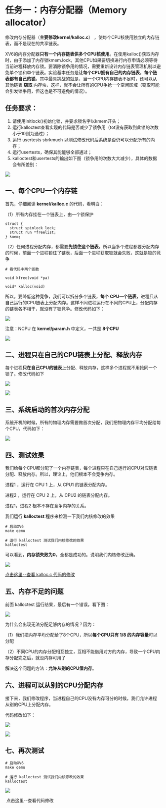 

# 任务一：内存分配器（Memory allocator）



修改内存分配器（**主要修改kernel/kalloc.c**） ，使每个CPU核使用独立的内存链表，而不是现在的共享链表。

XV6的内存分配器**只有一个内存链表供多个CPU核使用**。在使用kalloc()获取内存时，由于添加了内存锁kmem.lock，其他CPU如果要切换进行内存申请必须等待当前进程释放内存锁。要消除锁争用的情况，需要重新设计内存链表管理机制以避免单个锁和单个链表。实验基本任务是**让每个CPU拥有自己的内存链表**，**每个链表都有自己的锁**。其中最具挑战的就是，当一个CPU内存链表不足时，还可以从其他链表 **窃取** 内存块，这样，就不会让所有的CPU争抢一个空闲区域（窃取可能会引发锁争用，但这也是不可避免的情况）。





## 任务要求：

1) 请使用initlock()初始化锁，并要求锁名字以kmem开头；
2) 运行kalloctest查看实现的代码是否减少了锁争用（tot没有获取到此锁的次数小于10则为通过）；
3) 运行 usertests sbrkmuch 以测试修改代码后系统是否仍可以分配所有的内存；
4) 运行usertests，确保其能能够全部通过；
5) kalloctest和usertests的输出如下图（锁争用的次数大大减少），具体的数据会有所差别：

![](kalloc_proc.jpg)

## 一、每个CPU一个内存链

首先，仔细阅读 **kernel/kalloc.c** 的代码，看明白：

（1）所有内存挂在一个链表上，由一个锁保护

```
struct {
  struct spinlock lock;
  struct run *freelist;
} kmem;
```

（2）任何进程分配内存，都需要**先锁住这个链表**，所以当多个进程都要分配内存的时候，前面一个进程锁住了链表，后面一个进程获取锁就会失败，这就是锁的竞争

```
# 看代码中两个函数

void kfree(void *pa)

void* kalloc(void)

```



所以，要降低这种竞争，我们可以拆分多个链表，**每个 CPU一个链表**，进程只从自己运行的CPU链表上分配内存。这样不同进程运行在不同的CPU上，分配内存的链表各不相干，就没有了锁竞争。修改代码如下：

![](task01_01.png)



注意：NCPU 在 **kernel/param.h** 中定义，一共是 **8个CPU**



![](task01_06.png)







## 二、进程只在自己的CPU链表上分配、释放内存



每个进程**只在自己CPU的链表**上分配、释放内存，这样多个进程就不用抢同一个锁了。修改代码如下

![](task01_02.png)



![](task01_03.png)





## 三、系统启动的首次内存分配



系统开机的时候，所有的物理内存需要做首次分配，我们把物理内存平均分配给每个CPU，代码如下：

![](task01_04.png)



## 四、测试效果

我们给每个CPU都分配了一个内存链表，每个进程只在自己运行的CPU对应链表分配、释放内存。所以，理论上，他们根本不会竞争内存。

进程1 ，运行在 CPU 1 上，从 CPU1 的链表分配内存。

进程2 ，运行在 CPU 2 上，从 CPU2 的链表分配内存。

进程1，进程2 根本不存在竞争内存的关系。

我们运行 **kalloctest** 程序来检测一下我们内核修改的效果

```
# 启动XV6
make qemu

# 运行 kalloctest 测试我们内核修改的效果
kalloctest 
```

可以看到，**内存锁失败为0**，全都是成功的。说明我们内核修改正确。

![](task01_05.png)



[点击这里--查看 kalloc.c 代码的修改](https://github.com/hitsz-ids/OS-Kernel-system-software-tutorial/commit/045a6234df342e7ed152e7b23ad9da2e0169fcdd)



## 五、内存不足的问题



前面 kalloctest 运行结果，最后有一个错误，看下图：

![](task01_07.png)



为什么会出现无法分配足够内存的情况？因为：

（1）我们把内存平均分配给了8个CPU，所以**每个CPU只有 1/8 的内存容量**可以分配

（2）不同CPU的内存分配相互独立，互相不能借用对方的内存，导致一个CPU内存分配完之后，就没内存可用了



解决这个问题的方法：**允许从别的CPU借内存**。



## 六、进程可以从别的CPU分配内存



接下来，我们修改程序，当进程自己的CPU没有内存可分的时候，我们允许进程从别的CPU上分配内存。

代码修改如下：

![](task01_08.png)



![](task01_09.png)





## 七、再次测试

```
# 启动XV6
make qemu

# 运行 kalloctest 测试我们内核修改的效果
kalloctest 
```



![](task01_10.png)



​		点击这里--查看代码修改









